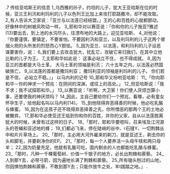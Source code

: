 .7 
传给亚哈斯王的信息 
1_乌西雅的孙子，约坦的儿子，犹大王亚哈斯在位的时候，亚兰王利汛和利玛利的儿子以色列王比加上来攻打耶路撒冷，却不能攻取。 2_有人告诉大卫家说：「亚兰与以法莲已经结盟。」王的心和百姓的心就都颤动，好像林中的树被风吹动一样。 
3_耶和华对以赛亚说：「你和你的儿子施亚?雅述(13)要出去，到上池的水沟尽头，往漂布地的大路上，迎见亚哈斯， 4_对他说：『你要谨慎，要镇定，不要害怕，不要因利汛和亚兰，以及利玛利的儿子这两个冒烟火把的头所发的烈怒而心Y胆怯。 5_因为亚兰、以法莲，和利玛利的儿子设恶谋要害你，说： 6_我们要上去攻击犹大，扰乱它，攻破它来归我们，在其中立他比勒的儿子为王。 7_主耶和华如此说： 
这事必站立不住， 
也不得成就。 
8_因为亚兰的首都是大马士革， 
大马士革的领袖是利汛； 
六十五年之内，以法莲必然国破族亡， 
9_以法莲的首都是撒玛利亚； 
撒玛利亚的领袖是利玛利的儿子。 
你们若是不信， 
必站立不稳。』」 
以马内利的记号 
10_耶和华又吩咐亚哈斯： 11_「你向耶和华－你的神求一个预兆：在阴间的深渊，或往上的高处。」 12_但亚哈斯说：「我不求；我不试探耶和华。」 13_以赛亚说：「听啊，大卫家！你们使人厌烦岂算小事，还要使我的神厌烦吗？ 14_因此，主自己要给你们一个预兆，看哪，必有童女怀孕生子，给他起名叫以马内利(14)。 15_到他晓得弃恶择善的时候，他必吃乳酪与蜂蜜。 16_因为在这孩子还不晓得弃恶择善之先，你所憎恶的那两个王的土地必被撇弃。 17_耶和华必使亚述王临到你和你的百姓，并你的父家，自从以法莲脱离犹大的时候，未曾有过这样的日子。 
18_「那时，耶和华要唿叫，召来埃及江河源头的苍蝇和亚述地的蜂； 19_们都必飞来，停在陡峭的谷中、r石缝Y、一切荆棘丛中和片片草场上。 
20_「那时，主必用大河外雇来的剃刀，就是亚述王，剃去你的头和脚毛，并要剃净你的EP。 
21_「那时，每一个人要养活一头母牛犊和两只母羊； 22_因为奶量充足，他就有乳酪可吃，国内剩余的人也都能吃乳酪与蜂蜜。 
23_「那时，凡种一千棵葡萄树、价值一千银子的地方，必长出荆棘和蒺藜。 24_人到那Y去，必带弓箭，因为遍地长满了荆棘和蒺藜。 25_所有锄头刨过的山地，你因惧怕荆棘和蒺藜，不敢到那Y去；只能作放牛之处，羊t践踏之地。」 
.